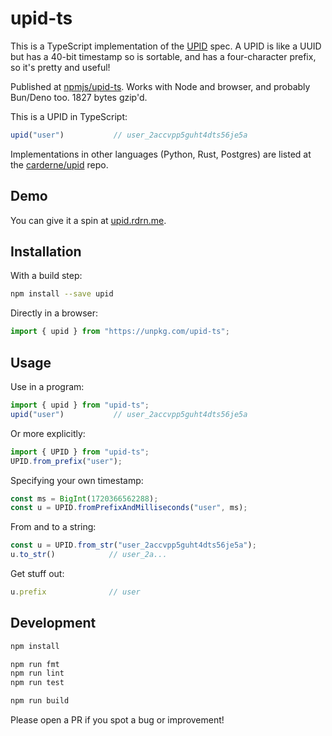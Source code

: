 # upid-ts

This is a TypeScript implementation of the [UPID](https://github.com/carderne/upid) spec. A UPID is like a UUID but has a 40-bit timestamp so is sortable, and has a four-character prefix, so it's pretty and useful!

Published at [npmjs/upid-ts](https://www.npmjs.com/package/upid-ts).
Works with Node and browser, and probably Bun/Deno too.
1827 bytes gzip'd.

This is a UPID in TypeScript:
```typescript
upid("user")           // user_2accvpp5guht4dts56je5a
```

Implementations in other languages (Python, Rust, Postgres) are listed at the [carderne/upid](https://github.com/carderne/upid) repo.

## Demo
You can give it a spin at [upid.rdrn.me](https://upid.rdrn.me/).

## Installation
With a build step:
```bash
npm install --save upid
```

Directly in a browser:
```javascript
import { upid } from "https://unpkg.com/upid-ts";
```

## Usage
Use in a program:
```typescript
import { upid } from "upid-ts";
upid("user")           // user_2accvpp5guht4dts56je5a
```

Or more explicitly:
```typescript
import { UPID } from "upid-ts";
UPID.from_prefix("user");
```

Specifying your own timestamp:
```typescript
const ms = BigInt(1720366562288);
const u = UPID.fromPrefixAndMilliseconds("user", ms);
```

From and to a string:
```typescript
const u = UPID.from_str("user_2accvpp5guht4dts56je5a");
u.to_str()            // user_2a...
```

Get stuff out:
```typescript
u.prefix              // user
```

## Development
```bash
npm install

npm run fmt
npm run lint
npm run test

npm run build
```

Please open a PR if you spot a bug or improvement!
